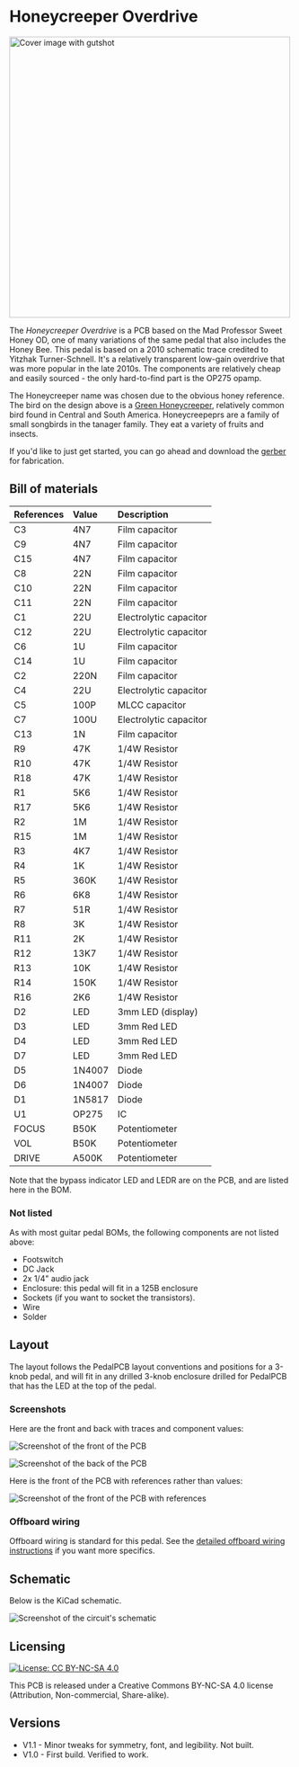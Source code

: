 # Honeycreeper Overdrive

<img src="https://github.com/RWLPedal/music-pcbs/blob/main/HoneycreeperOverdrive/images/honeycreeper_overdrive.png?raw=true" alt="Cover image with gutshot" height="500px">

The *Honeycreeper Overdrive* is a PCB based on the Mad Professor Sweet Honey OD, one of many variations of the same pedal that also includes the Honey Bee. This pedal is based on a 2010 schematic trace credited to Yitzhak Turner-Schnell. It's a relatively transparent low-gain overdrive that was more popular in the late 2010s. The components are relatively cheap and easily sourced - the only hard-to-find part is the OP275 opamp.

The Honeycreeper name was chosen due to the obvious honey reference. The bird on the design above is a [Green Honeycreeper](https://ebird.org/species/grehon1), relatively common bird found in Central and South America. Honeycreepeprs are a family of small songbirds in the tanager family. They eat a variety of fruits and insects.

If you'd like to just get started, you can go ahead and download the [gerber](https://github.com/RWLPedal/music-pcbs/raw/refs/heads/main/HoneycreeperOverdrive/gerber.zip) for fabrication.

## Bill of materials


| References | Value  | Description            |
| :--------- | :----- | :--------------------- |
| C3         | 4N7    | Film capacitor         |
| C9         | 4N7    | Film capacitor         |
| C15        | 4N7    | Film capacitor         |
| C8         | 22N    | Film capacitor         |
| C10        | 22N    | Film capacitor         |
| C11        | 22N    | Film capacitor         |
| C1         | 22U    | Electrolytic capacitor |
| C12        | 22U    | Electrolytic capacitor |
| C6         | 1U     | Film capacitor         |
| C14        | 1U     | Film capacitor         |
| C2         | 220N   | Film capacitor         |
| C4         | 22U    | Electrolytic capacitor |
| C5         | 100P   | MLCC capacitor         |
| C7         | 100U   | Electrolytic capacitor |
| C13        | 1N     | Film capacitor         |
| R9         | 47K    | 1/4W Resistor          |
| R10        | 47K    | 1/4W Resistor          |
| R18        | 47K    | 1/4W Resistor          |
| R1         | 5K6    | 1/4W Resistor          |
| R17        | 5K6    | 1/4W Resistor          |
| R2         | 1M     | 1/4W Resistor          |
| R15        | 1M     | 1/4W Resistor          |
| R3         | 4K7    | 1/4W Resistor          |
| R4         | 1K     | 1/4W Resistor          |
| R5         | 360K   | 1/4W Resistor          |
| R6         | 6K8    | 1/4W Resistor          |
| R7         | 51R    | 1/4W Resistor          |
| R8         | 3K     | 1/4W Resistor          |
| R11        | 2K     | 1/4W Resistor          |
| R12        | 13K7   | 1/4W Resistor          |
| R13        | 10K    | 1/4W Resistor          |
| R14        | 150K   | 1/4W Resistor          |
| R16        | 2K6    | 1/4W Resistor          |
| D2         | LED    | 3mm LED (display)      |
| D3         | LED    | 3mm Red LED            |
| D4         | LED    | 3mm Red LED            |
| D7         | LED    | 3mm Red LED            |
| D5         | 1N4007 | Diode                  |
| D6         | 1N4007 | Diode                  |
| D1         | 1N5817 | Diode                  |
| U1         | OP275  | IC                     |
| FOCUS      | B50K   | Potentiometer          |
| VOL        | B50K   | Potentiometer          |
| DRIVE      | A500K  | Potentiometer          |

Note that the bypass indicator LED and LEDR are on the PCB, and are listed here in the BOM.

### Not listed

As with most guitar pedal BOMs, the following components are not listed above:

* Footswitch
* DC Jack
* 2x 1/4" audio jack
* Enclosure: this pedal will fit in a 125B enclosure
* Sockets (if you want to socket the transistors).
* Wire
* Solder

## Layout

The layout follows the PedalPCB layout conventions and positions for a 3-knob pedal, and will fit in any drilled 3-knob enclosure drilled for PedalPCB that has the LED at the top of the pedal.

### Screenshots

Here are the front and back with traces and component values:

![Screenshot of the front of the PCB](https://github.com/RWLPedal/music-pcbs/blob/main/HoneycreeperOverdrive/images/pcb_front.png?raw=true)

![Screenshot of the back of the PCB](https://github.com/RWLPedal/music-pcbs/blob/main/HoneycreeperOverdrive/images/pcb_back.png?raw=true)

Here is the front of the PCB with references rather than values:

![Screenshot of the front of the PCB with references](https://github.com/RWLPedal/music-pcbs/blob/main/HoneycreeperOverdrive/images/pcb_references.png?raw=true)

### Offboard wiring

Offboard wiring is standard for this pedal. See the [detailed offboard wiring instructions](https://github.com/RWLPedal/music-pcbs/blob/main/instructions/WIRING.md) if you want more specifics.

## Schematic

Below is the KiCad schematic.

![Screenshot of the circuit's schematic](https://github.com/RWLPedal/music-pcbs/blob/main/HoneycreeperOverdrive/images/schematic.png?raw=true)

## Licensing

[![License: CC BY-NC-SA 4.0](https://licensebuttons.net/l/by-nc-sa/4.0/80x15.png)](https://creativecommons.org/licenses/by-nc-sa/4.0/)

This PCB is released under a Creative Commons BY-NC-SA 4.0 license (Attribution, Non-commercial, Share-alike).

## Versions

* V1.1 - Minor tweaks for symmetry, font, and legibility. Not built.
* V1.0 - First build. Verified to work.